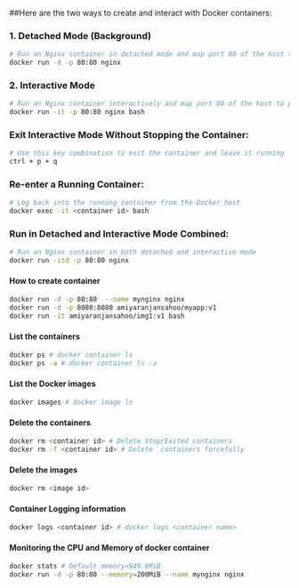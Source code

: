 ##Here are the two ways to create and interact with Docker containers:

### 1. Detached Mode (Background)
```sh
# Run an Nginx container in detached mode and map port 80 of the host to port 80 of the container
docker run -d -p 80:80 nginx

```
### 2. Interactive Mode
```sh
# Run an Nginx container interactively and map port 80 of the host to port 80 of the container
docker run -it -p 80:80 nginx bash

```
### Exit Interactive Mode Without Stopping the Container:
```sh
# Use this key combination to exit the container and leave it running
ctrl + p + q
```
### Re-enter a Running Container:
```sh
# Log back into the running container from the Docker host
docker exec -it <container id> bash

```
### Run in Detached and Interactive Mode Combined:
```sh
# Run an Nginx container in both detached and interactive mode
docker run -itd -p 80:80 nginx
```

#### How to create container
```sh
docker run -d -p 80:80  --name mynginx nginx
docker run -d -p 8080:8080 amiyaranjansahoo/myapp:v1
docker run -it amiyaranjansahoo/img1:v1 bash
```
#### List the containers
```sh
docker ps # docker container ls
docker ps -a # docker container ls -a
```
#### List the Docker images
```sh
docker images # docker image ls
```
#### Delete the containers
```sh
docker rm <container id> # Delete Stop/Exited containers
docker rm -f <container id> # Delete  containers forcefully
```
#### Delete the images
```sh
docker rm <image id>
```
#### Container Logging information
```sh
docker logs <container id> # docker logs <container name>
```
#### Monitoring the CPU and Memory of docker container
```sh
docker stats # Default memory=949.6MiB
docker run -d -p 80:80 --memory=200MiB --name mynginx nginx
```
